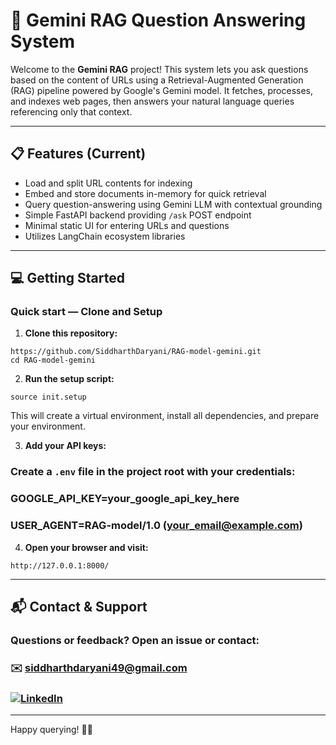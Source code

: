 # 🚀 Gemini RAG Question Answering System

Welcome to the **Gemini RAG** project! This system lets you ask questions based on the content of URLs using a Retrieval-Augmented Generation (RAG) pipeline powered by Google's Gemini model. It fetches, processes, and indexes web pages, then answers your natural language queries referencing only that context.

---

## 📋 Features (Current)

- Load and split URL contents for indexing
- Embed and store documents in-memory for quick retrieval
- Query question-answering using Gemini LLM with contextual grounding
- Simple FastAPI backend providing `/ask` POST endpoint
- Minimal static UI for entering URLs and questions
- Utilizes LangChain ecosystem libraries

---

## 💻 Getting Started

### Quick start — Clone and Setup

1. **Clone this repository:**

```
https://github.com/SiddharthDaryani/RAG-model-gemini.git
cd RAG-model-gemini
```


2. **Run the setup script:**

```
source init.setup
```

This will create a virtual environment, install all dependencies, and prepare your environment.

3. **Add your API keys:**

### Create a `.env` file in the project root with your credentials:

### GOOGLE_API_KEY=your_google_api_key_here
### USER_AGENT=RAG-model/1.0 (your_email@example.com)


4. **Open your browser and visit:**

```
http://127.0.0.1:8000/
```

---

## 📬 Contact & Support

### Questions or feedback? Open an issue or contact:

### ✉️ siddharthdaryani49@gmail.com
### [![LinkedIn](https://img.shields.io/badge/LinkedIn-0077B5?style=for-the-badge&logo=linkedin&logoColor=white)](https://in.linkedin.com/in/siddharth-daryani-4339b31b9)


---

Happy querying! 🤖✨
